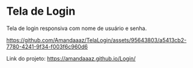 # Tela de Login
Tela de login responsiva com nome de usuário e senha.



https://github.com/Amandaaaz/TelaLogin/assets/95643803/a5413cb2-7780-4241-9f34-f003f6c960d6



Link do projeto:
https://amandaaaz.github.io/Login/

